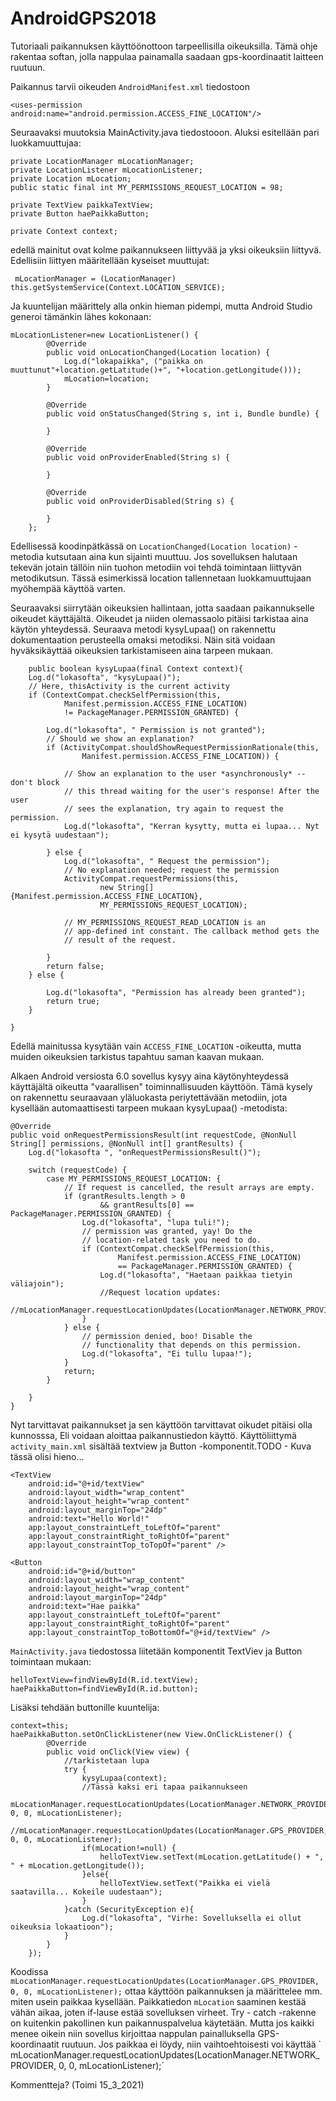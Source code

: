 # AndroidGPS2018

Tutoriaali paikannuksen käyttöönottoon tarpeellisilla oikeuksilla. Tämä ohje rakentaa softan, jolla nappulaa painamalla saadaan gps-koordinaatit laitteen ruutuun.

Paikannus tarvii oikeuden `AndroidManifest.xml` tiedostoon


    <uses-permission android:name="android.permission.ACCESS_FINE_LOCATION"/>

Seuraavaksi muutoksia MainActivity.java tiedostooon. Aluksi esitellään pari luokkamuuttujaa:

    private LocationManager mLocationManager;
    private LocationListener mLocationListener;
    private Location mLocation;
    public static final int MY_PERMISSIONS_REQUEST_LOCATION = 98;

    private TextView paikkaTextView;
    private Button haePaikkaButton;

    private Context context;

edellä mainitut ovat kolme paikannukseen liittyvää ja yksi oikeuksiin liittyvä.
Edellisiin liittyen määritellään kyseiset muuttujat:

     mLocationManager = (LocationManager) this.getSystemService(Context.LOCATION_SERVICE);

Ja kuuntelijan määrittely alla onkin hieman pidempi, mutta Android Studio generoi tämänkin lähes kokonaan:

    mLocationListener=new LocationListener() {
            @Override
            public void onLocationChanged(Location location) {
                Log.d("lokapaikka", ("paikka on muuttunut"+location.getLatitude()+", "+location.getLongitude()));
                mLocation=location;
            }

            @Override
            public void onStatusChanged(String s, int i, Bundle bundle) {

            }

            @Override
            public void onProviderEnabled(String s) {

            }

            @Override
            public void onProviderDisabled(String s) {

            }
        };

Edellisessä koodinpätkässä on `LocationChanged(Location location)` -metodia kutsutaan aina kun sijainti muuttuu. Jos sovelluksen halutaan tekevän jotain tällöin niin tuohon metodiin voi tehdä toimintaan liittyvän metodikutsun. Tässä esimerkissä location tallennetaan luokkamuuttujaan myöhempää käyttöä varten.

Seuraavaksi siirrytään oikeuksien hallintaan, jotta saadaan paikannukselle oikeudet käyttäjältä. Oikeudet ja niiden olemassaolo pitäisi tarkistaa aina käytön yhteydessä. Seuraava metodi kysyLupaa() on rakennettu dokumentaation perusteella omaksi metodiksi. Näin sitä voidaan hyväksikäyttää oikeuksien tarkistamiseen aina tarpeen mukaan.

        public boolean kysyLupaa(final Context context){
        Log.d("lokasofta", "kysyLupaa()");
        // Here, thisActivity is the current activity
        if (ContextCompat.checkSelfPermission(this,
                Manifest.permission.ACCESS_FINE_LOCATION)
                != PackageManager.PERMISSION_GRANTED) {

            Log.d("lokasofta", " Permission is not granted");
            // Should we show an explanation?
            if (ActivityCompat.shouldShowRequestPermissionRationale(this,
                    Manifest.permission.ACCESS_FINE_LOCATION)) {

                // Show an explanation to the user *asynchronously* -- don't block
                // this thread waiting for the user's response! After the user
                // sees the explanation, try again to request the permission.
                Log.d("lokasofta", "Kerran kysytty, mutta ei lupaa... Nyt ei kysytä uudestaan");

            } else {
                Log.d("lokasofta", " Request the permission");
                // No explanation needed; request the permission
                ActivityCompat.requestPermissions(this,
                        new String[]{Manifest.permission.ACCESS_FINE_LOCATION},
                        MY_PERMISSIONS_REQUEST_LOCATION);

                // MY_PERMISSIONS_REQUEST_READ_LOCATION is an
                // app-defined int constant. The callback method gets the
                // result of the request.

            }
            return false;
        } else {

            Log.d("lokasofta", "Permission has already been granted");
            return true;
        }

    }

Edellä mainitussa kysytään vain `ACCESS_FINE_LOCATION` -oikeutta, mutta muiden oikeuksien tarkistus tapahtuu saman kaavan mukaan.

Alkaen Android versiosta 6.0 sovellus kysyy aina käytönyhteydessä käyttäjältä oikeutta "vaarallisen" toiminnallisuuden käyttöön. Tämä kysely on rakennettu seuraavaan yläluokasta periytettävään metodiin, jota kysellään automaattisesti tarpeen mukaan kysyLupaa() -metodista:

    @Override
    public void onRequestPermissionsResult(int requestCode, @NonNull String[] permissions, @NonNull int[] grantResults) {
        Log.d("lokasofta ", "onRequestPermissionsResult()");

        switch (requestCode) {
            case MY_PERMISSIONS_REQUEST_LOCATION: {
                // If request is cancelled, the result arrays are empty.
                if (grantResults.length > 0
                        && grantResults[0] == PackageManager.PERMISSION_GRANTED) {
                    Log.d("lokasofta", "lupa tuli!");
                    // permission was granted, yay! Do the
                    // location-related task you need to do.
                    if (ContextCompat.checkSelfPermission(this,
                            Manifest.permission.ACCESS_FINE_LOCATION)
                            == PackageManager.PERMISSION_GRANTED) {
                        Log.d("lokasofta", "Haetaan paikkaa tietyin väliajoin");
                        //Request location updates:
                        //mLocationManager.requestLocationUpdates(LocationManager.NETWORK_PROVIDER,0,0,mLocationListener);
                    }
                } else {
                    // permission denied, boo! Disable the
                    // functionality that depends on this permission.
                    Log.d("lokasofta", "Ei tullu lupaa!");
                }
                return;
            }

        }
    }

Nyt tarvittavat paikannukset ja sen käyttöön tarvittavat oikudet pitäisi olla kunnosssa, Eli voidaan aloittaa paikannustiedon käyttö. 
Käyttöliittymä `activity_main.xml` sisältää textview ja Button -komponentit.TODO - Kuva tässä olisi hieno...

    <TextView
        android:id="@+id/textView"
        android:layout_width="wrap_content"
        android:layout_height="wrap_content"
        android:layout_marginTop="24dp"
        android:text="Hello World!"
        app:layout_constraintLeft_toLeftOf="parent"
        app:layout_constraintRight_toRightOf="parent"
        app:layout_constraintTop_toTopOf="parent" />

    <Button
        android:id="@+id/button"
        android:layout_width="wrap_content"
        android:layout_height="wrap_content"
        android:layout_marginTop="24dp"
        android:text="Hae paikka"
        app:layout_constraintLeft_toLeftOf="parent"
        app:layout_constraintRight_toRightOf="parent"
        app:layout_constraintTop_toBottomOf="@+id/textView" />

`MainActivity.java` tiedostossa liitetään komponentit TextViev ja Button toimintaan mukaan:

    helloTextView=findViewById(R.id.textView);
    haePaikkaButton=findViewById(R.id.button);

Lisäksi tehdään buttonille kuuntelija:

    context=this; 
    haePaikkaButton.setOnClickListener(new View.OnClickListener() {
            @Override
            public void onClick(View view) {
                //tarkistetaan lupa
                try {
                    kysyLupaa(context);
                    //Tässä kaksi eri tapaa paikannukseen
                    mLocationManager.requestLocationUpdates(LocationManager.NETWORK_PROVIDER, 0, 0, mLocationListener);
                    //mLocationManager.requestLocationUpdates(LocationManager.GPS_PROVIDER, 0, 0, mLocationListener);
                    if(mLocation!=null) {
                        helloTextView.setText(mLocation.getLatitude() + ", " + mLocation.getLongitude());
                    }else{
                        helloTextView.setText("Paikka ei vielä saatavilla... Kokeile uudestaan");
                    }
                }catch (SecurityException e){
                    Log.d("lokasofta", "Virhe: Sovelluksella ei ollut oikeuksia lokaatioon");
                }
            }
        });

Koodissa `mLocationManager.requestLocationUpdates(LocationManager.GPS_PROVIDER, 0, 0, mLocationListener);` ottaa käyttöön paikannuksen ja määrittelee mm. miten usein paikkaa kysellään. Paikkatiedon `mLocation` saaminen kestää vähän aikaa, joten if-lause estää sovelluksen virheet. Try - catch -rakenne on kuitenkin pakollinen kun paikannuspalvelua käytetään. Mutta jos kaikki menee oikein niin sovellus kirjoittaa nappulan painalluksella GPS-koordinaatit ruutuun. Jos paikkaa ei löydy, niin vaihtoehtoisesti voi käyttää ` mLocationManager.requestLocationUpdates(LocationManager.NETWORK_PROVIDER, 0, 0, mLocationListener);´


Kommentteja?
(Toimi 15_3_2021)
